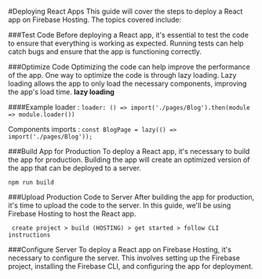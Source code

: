 #Deploying React Apps
This guide will cover the steps to deploy a React app on Firebase Hosting. The topics covered include:

###Test Code
Before deploying a React app, it's essential to test the code to ensure that everything is working as expected. Running tests can help catch bugs and ensure that the app is functioning correctly.

###Optimize Code
Optimizing the code can help improve the performance of the app. One way to optimize the code is through lazy loading. Lazy loading allows the app to only load the necessary components, improving the app's load time.
**lazy loading**

####Example
loader : ```loader: () => import('./pages/Blog').then(module => module.loader())```

Components imports : ``` const BlogPage = lazy(() => import('./pages/Blog')); ```

###Build App for Production
To deploy a React app, it's necessary to build the app for production. Building the app will create an optimized version of the app that can be deployed to a server.

```npm run build```

###Upload Production Code to Server
After building the app for production, it's time to upload the code to the server. In this guide, we'll be using Firebase Hosting to host the React app.

``` create project > build (HOSTING) > get started > follow CLI instructions```

###Configure Server
To deploy a React app on Firebase Hosting, it's necessary to configure the server. This involves setting up the Firebase project, installing the Firebase CLI, and configuring the app for deployment.


